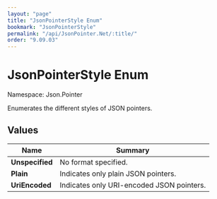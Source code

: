 ```yaml
---
layout: "page"
title: "JsonPointerStyle Enum"
bookmark: "JsonPointerStyle"
permalink: "/api/JsonPointer.Net/:title/"
order: "9.09.03"
---
```

# JsonPointerStyle Enum

Namespace: Json.Pointer

Enumerates the different styles of JSON pointers.

## Values

| Name | Summary |
|---|---|
| **Unspecified** | No format specified. |
| **Plain** | Indicates only plain JSON pointers. |
| **UriEncoded** | Indicates only URI-encoded JSON pointers. |
